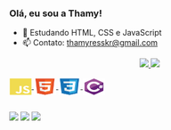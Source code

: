 ### Olá, eu sou a Thamy!

- 🌱 Estudando HTML, CSS e JavaScript
- 📫 Contato: thamyresskr@gmail.com

<div align="center">
  <a href="https://github.com/thamyresskr">
  <img height="150em" src="https://github-readme-stats.vercel.app/api?username=thamyresskr&show_icons=true&theme=cobalt&include_all_commits=true&count_private=true"/>
  <img height="150em" src="https://github-readme-stats.vercel.app/api/top-langs/?username=thamyresskr&layout=compact&langs_count=7&theme=cobalt"/>
</div>
 
<div style="display: inline_block"><br>
  <img align="center" alt="Thamy-Js" height="30" width="40" src="https://raw.githubusercontent.com/devicons/devicon/master/icons/javascript/javascript-plain.svg">
  <img align="center" alt="Rafa-HTML" height="30" width="40" src="https://raw.githubusercontent.com/devicons/devicon/master/icons/html5/html5-original.svg">
  <img align="center" alt="Rafa-CSS" height="30" width="40" src="https://raw.githubusercontent.com/devicons/devicon/master/icons/css3/css3-original.svg">
  <img align="center" alt="Rafa-Csharp" height="30" width="40" src="https://raw.githubusercontent.com/devicons/devicon/master/icons/csharp/csharp-original.svg">
  </div>
  
  ##
 
<div> 
  <a href="https://instagram.com/thamy_limaskr" target="_blank"><img src="https://img.shields.io/badge/-Instagram-%23E4405F?style=for-the-badge&logo=instagram&logoColor=white" target="_blank"></a>
  <a href = "mailto:thamyresskr@gmail.com"><img src="https://img.shields.io/badge/-Gmail-%23333?style=for-the-badge&logo=gmail&logoColor=white" target="_blank"></a>
  <a href="https://www.linkedin.com/in/thamyres-lima-kusaba-alves-6748a359" target="_blank"><img src="https://img.shields.io/badge/-LinkedIn-%230077B5?style=for-the-badge&logo=linkedin&logoColor=white" target="_blank"></a> 
</div>
